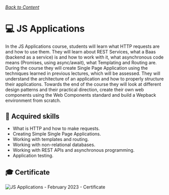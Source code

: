 ###### [Back to Content](/)


# 💻 JS Applications

In the JS Applications course, students will learn what HTTP requests are and how to use them. They will learn about REST Services, what a Baas (backend as a service) is and how to work with it, what asynchronous code means (Promises, using async/await), what Templating and Routing are. During the course they will create Single Page Application using the techniques learned in previous lectures, which will be assessed. They will understand the architecture of an application and how to properly structure their applications. Towards the end of the course they will look at different design patterns and their practical direction, create their own web components using the Web Components standard and build a Wepback environment from scratch.

## 🚀 Acquired skills

- What is HTTP and how to make requests.
- Creating Simple Single Page Applications.
- Working with templates and routing.
- Working with non-relational databases.
- Working with REST APIs and asynchronous programming.
- Application testing.

## 🎓 Certificate
![JS Applications - February 2023 - Certificate](https://github.com/yuchormanski/SoftUni/assets/693307/b9990b92-b902-46c0-afbd-6e4c42b7fbf4)
